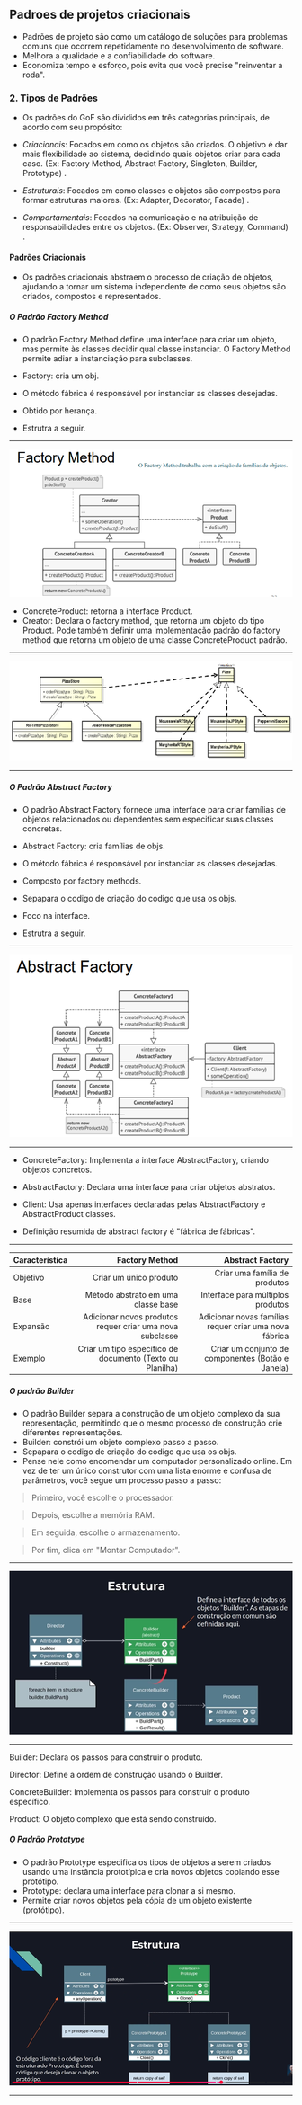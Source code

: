 ## Padroes de projetos criacionais
- Padrões de projeto são como um catálogo de soluções para problemas comuns que ocorrem repetidamente no desenvolvimento de software.
- Melhora a qualidade e a confiabilidade do software.
- Economiza tempo e esforço, pois evita que você precise "reinventar a roda".

### 2. Tipos de Padrões
- Os padrões do GoF são divididos em três categorias principais, de acordo com seu propósito:

- *Criacionais*: Focados em como os objetos são criados. O objetivo é dar mais flexibilidade ao sistema, decidindo quais objetos criar para cada caso. (Ex: Factory Method, Abstract Factory, Singleton, Builder, Prototype) .

- *Estruturais*: Focados em como classes e objetos são compostos para formar estruturas maiores. (Ex: Adapter, Decorator, Facade) .

- *Comportamentais*: Focados na comunicação e na atribuição de responsabilidades entre os objetos. (Ex: Observer, Strategy, Command) .

#### Padrões Criacionais
- Os padrões criacionais abstraem o processo de criação de objetos, ajudando a tornar um sistema independente de como seus objetos são criados, compostos e representados.

##### O Padrão Factory Method
- O padrão Factory Method define uma interface para criar um objeto, mas permite às classes decidir qual classe instanciar. O Factory Method permite adiar a instanciação para subclasses.

- Factory: cria um obj.
- O método fábrica é responsável por instanciar as classes desejadas.
- Obtido por herança.

- Estrutra a seguir.
---
![](image/image21.png)
- ConcreteProduct: retorna a interface Product.
- Creator: Declara o factory method, que retorna um objeto do tipo Product. Pode também definir uma implementação padrão do factory method que retorna um objeto de uma classe ConcreteProduct padrão.

---
![](image/image22.png)

---
##### O Padrão Abstract Factory
- O padrão Abstract Factory fornece uma interface para criar famílias de objetos relacionados ou dependentes sem especificar suas classes concretas.
- Abstract Factory: cria famílias de objs.
- O método fábrica é responsável por instanciar as classes desejadas.
- Composto por factory methods.
- Sepapara o codigo de criação do codigo que usa os objs.
- Foco na interface.

- Estrutra a seguir.
---
![](image/image23.png)

---

- ConcreteFactory: Implementa a interface AbstractFactory, criando objetos concretos.
- AbstractFactory: Declara uma interface para criar objetos abstratos.
- Client: Usa apenas interfaces declaradas pelas AbstractFactory e AbstractProduct classes.

- Definição resumida de abstract factory é "fábrica de fábricas".

---
| Característica | Factory Method | Abstract Factory |
|---|---:|---:|
| Objetivo | Criar um único produto | Criar uma família de produtos |
| Base | Método abstrato em uma classe base | Interface para múltiplos produtos |
| Expansão | Adicionar novos produtos requer criar uma nova subclasse | Adicionar novas famílias requer criar uma nova fábrica |
| Exemplo | Criar um tipo específico de documento (Texto ou Planilha) | Criar um conjunto de componentes (Botão e Janela) |

##### O padrão Builder
- O padrão Builder separa a construção de um objeto complexo da sua representação, permitindo que o mesmo processo de construção crie diferentes representações.
- Builder: constrói um objeto complexo passo a passo.
- Sepapara o codigo de criação do codigo que usa os objs.
- Pense nele como encomendar um computador personalizado online. Em vez de ter um único construtor com uma lista enorme e confusa de parâmetros, você segue um processo passo a passo:

> Primeiro, você escolhe o processador.

> Depois, escolhe a memória RAM.

> Em seguida, escolhe o armazenamento.

> Por fim, clica em "Montar Computador".

---
![](image/image24.png)

---
Builder: Declara os passos para construir o produto.

Director: Define a ordem de construção usando o Builder.

ConcreteBuilder: Implementa os passos para construir o produto específico.

Product: O objeto complexo que está sendo construído.




##### O Padrão Prototype
- O padrão Prototype especifica os tipos de objetos a serem criados usando uma instância prototípica e cria novos objetos copiando esse protótipo.
- Prototype: declara uma interface para clonar a si mesmo.
- Permite criar novos objetos pela cópia de um objeto existente (protótipo).

---
![](image/image25.png)

---